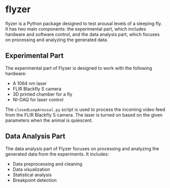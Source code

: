 # flyzer

flyzer is a Python package designed to test arousal levels of a sleeping fly. It has two main components: the experimental part, which includes hardware and software control, and the data analysis part, which focuses on processing and analyzing the generated data.

## Experimental Part

The experimental part of Flyzer is designed to work with the following hardware:

- A 1064 nm laser
- FLIR Blackfly S camera
- 3D printed chamber for a fly
- NI-DAQ for laser control

The `closedLoopArousal.py` script is used to process the incoming video feed from the FLIR Blackfly S camera. The laser is turned on based on the given parameters when the animal is quiescent.

## Data Analysis Part

The data analysis part of Flyzer focuses on processing and analyzing the generated data from the experiments. It includes:

- Data preprocessing and cleaning
- Data visualization
- Statistical analysis
- Breakpoint detection
